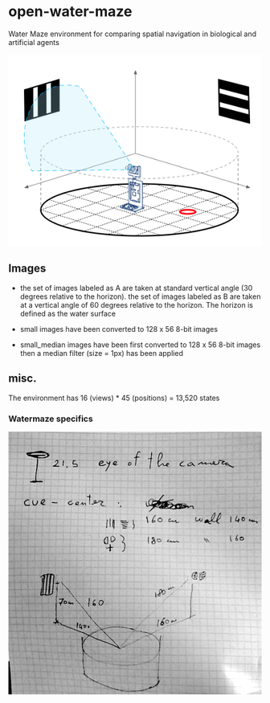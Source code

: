 # open-water-maze
 Water Maze environment for comparing spatial navigation in biological and artificial agents

![Environment scanning using Rasperry PI + Arduino](graphics/environment_scanning.png)

## Images

- the set of images labeled as A are taken at standard vertical angle (30 degrees relative to the horizon).
  the set of images labeled as B are taken at a vertical angle of 60 degrees relative to the horizon.
  The horizon is defined as the water surface

- small images have been converted to 128 x 56 8-bit images
- small_median images have been first converted to 128 x 56 8-bit images then a median filter (size = 1px) has been applied



## misc.

The environment has 16 (views) * 45 (positions) = 13,520 states



### Watermaze specifics

![image](graphics/water_maze_measures.jpg)



